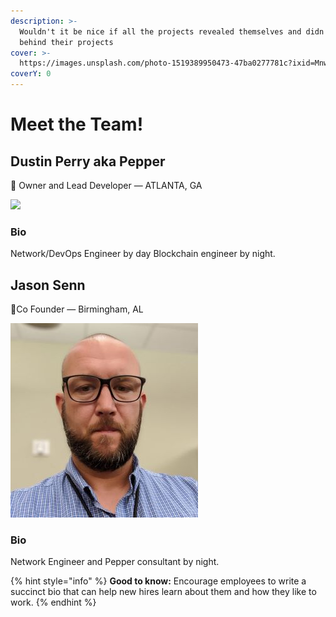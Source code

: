 ```yaml
---
description: >-
  Wouldn't it be nice if all the projects revealed themselves and didn't hide
  behind their projects
cover: >-
  https://images.unsplash.com/photo-1519389950473-47ba0277781c?ixid=MnwxMjA3fDB8MHxwaG90by1wYWdlfHx8fGVufDB8fHx8&ixlib=rb-1.2.1&auto=format&fit=crop&w=2970&q=80
coverY: 0
---
```


# Meet the Team!



## Dustin Perry aka Pepper

&#x20;👋 Owner and Lead Developer — ATLANTA, GA

![](../.gitbook/assets/dustin\_perry\_uspsector\_com\_LThumb.jpg)

### Bio

Network/DevOps Engineer by day Blockchain engineer by night. &#x20;





## Jason Senn

👋Co Founder — Birmingham, AL

![](<../.gitbook/assets/Jason Senn Resized.jpg>)

### Bio

Network Engineer and Pepper consultant by night.

{% hint style="info" %}
**Good to know:** Encourage employees to write a succinct bio that can help new hires learn about them and how they like to work.
{% endhint %}
